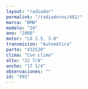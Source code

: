 ```yaml
---
layout: "radiador"
permalink: "/radiadores/492/"
marca: "BMW"
modelo: "Z4"
ano: "2008"
motor: "L6 2.5, 3.0"
transmision: "Automática"
parte: "432528"
clima: "Con clima"
alto: "22 7/8"
ancho: "17 1/4"
observaciones: ""
id: "492"
---
```


